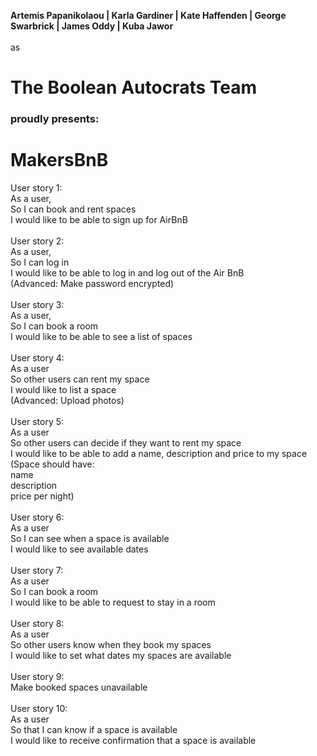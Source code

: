 **Artemis Papanikolaou | Karla Gardiner | Kate Haffenden | George Swarbrick | James Oddy | Kuba Jawor** <br>
<br>
as
# The Boolean Autocrats Team<br>

### proudly presents:

# MakersBnB

User story 1:<br>
As a user,<br>
So I can book and rent spaces<br>
I would like to be able to sign up for AirBnB<br>
<br>
User story 2:<br>
As a user,<br>
So I can log in <br>
I would like to be able to log in and log out of the Air BnB<br>
(Advanced: Make password encrypted)<br>
<br>
User story 3: <br>
As a user,<br>
So I can book a room<br>
I would like to be able to see a list of spaces<br>
<br>
User story 4:<br>
As a user<br>
So other users can rent my space<br>
I would like to list a space<br>
(Advanced: Upload photos)<br>
<br>
User story 5:<br>
As a user<br>
So other users can decide if they want to rent my space<br>
I would like to be able to add a name, description and price to my space<br>
(Space should have:<br>
name<br>
description<br>
price per night)<br>
<br>
User story 6:<br>
As a user<br>
So I can see when a space is available<br>
I would like to see available dates<br>
<br>
User story 7:<br>
As a user<br>
So I can book a room<br>
I would like to be able to request to stay in a room<br>
<br>
User story 8:<br>
As a user<br>
So other users know when they book my spaces<br>
I would like to set what dates my spaces are available<br>
<br>
User story 9:<br>
Make booked spaces unavailable<br>
<br>
User story 10:<br>
As a user<br>
So that I can know if a space is available<br>
I would like to receive confirmation that a space is available<br>
